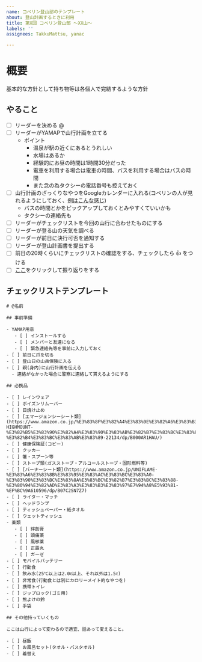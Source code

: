 ```yaml
---
name: コベリン登山部のテンプレート
about: 登山計画するときに利用
title: 第X回 コベリン登山部 〜XX山〜
labels: ''
assignees: TakkuMattsu, yanac

---
```


# 概要

基本的な方針として持ち物等は各個人で完結するような方針

## やること

- [ ] リーダーを決める @
- [ ] リーダーがYAMAPで山行計画を立てる
   - ポイント
      - 温泉が駅の近くにあるとうれしい
      - 水場はあるか
      - 経験的にお昼の時間は1時間30分だった
      - 電車を利用する場合は電車の時間、バスを利用する場合はバスの時間
      - また念の為タクシーの電話番号も控えておく
- [ ] 山行計画のざっくりなやつをGoogleカレンダーに入れる(コベリンの人が見れるようにしておく、[例はこんな感じ](https://user-images.githubusercontent.com/3356758/56298035-6e83bb80-616c-11e9-9163-532916f378f1.png))
   - バスの時間とかをピックアップしておくとみやすくていいかも
   - タクシーの連絡先も
- [ ] リーダーがチェックリストを今回の山行に合わせたものにする
- [ ] リーダーが登る山の天気を調べる
- [ ] リーダーが前日に決行可否を通知する
- [ ] リーダーが登山計画書を提出する
- [ ] 前日の20時くらいにチェックリストの確認をする、チェックしたら :+1: をつける
- [ ] [ここ](https://covelline.staging.facilio.team/documents/new?body=%23%20%e7%ac%acX%e5%9b%9e%20%e3%82%b3%e3%83%99%e3%83%aa%e3%83%b3%e7%99%bb%e5%b1%b1%e9%83%a8%20XX%e5%b1%b1%20%e6%8c%af%e3%82%8a%e8%bf%94%e3%82%8a%0d%0a%23%23%20%e6%8c%af%e3%82%8a%e8%bf%94%e3%82%8a%0d%0a%0d%0a%e7%9b%ae%e7%9a%84%3a%e3%82%88%e3%81%8b%e3%81%a3%e3%81%9f%e3%81%93%e3%81%a8%e3%80%81%e6%94%b9%e5%96%84%e3%81%97%e3%81%9f%e3%81%bb%e3%81%86%e3%81%8c%e3%81%84%e3%81%84%e3%81%93%e3%81%a8%e3%82%92%e6%ac%a1%e5%9b%9e%e3%81%ae%e7%94%a8%e6%84%8f%e3%82%84%e5%b1%b1%e8%a1%8c%e3%81%ab%e6%b4%bb%e3%81%8b%e3%81%99%0d%0a%0d%0a%60%e3%81%93%e3%81%93%e3%81%abissue%e3%82%92%e8%b2%bc%e3%82%8b%60%0d%0a%0d%0a%23%23%23%20%40%e5%90%8d%e5%89%8d%0d%0a%0d%0a%23%23%23%23%20%e3%82%88%e3%81%8b%e3%81%a3%e3%81%9f%e3%81%93%e3%81%a8%0d%0a%0d%0a%23%23%23%23%20%e6%94%b9%e5%96%84%e3%81%97%e3%81%9f%e3%81%bb%e3%81%86%e3%81%8c%e3%81%84%e3%81%84%e3%81%93%e3%81%a8%0d%0a%0d%0a%23%23%23%20%40%e5%90%8d%e5%89%8d%20%0d%0a%0d%0a%23%23%23%23%20%e3%82%88%e3%81%8b%e3%81%a3%e3%81%9f%e3%81%93%e3%81%a8%0d%0a%0d%0a%23%23%23%23%20%e6%94%b9%e5%96%84%e3%81%97%e3%81%9f%e3%81%bb%e3%81%86%e3%81%8c%e3%81%84%e3%81%84%e3%81%93%e3%81%a8%0d%0a%0d%0a%23%23%23%20%e3%81%be%e3%81%a8%e3%82%81%e3%83%bbTry%0d%0a)をクリックして振り返りをする

## チェックリストテンプレート

```
# @名前

## 事前準備

- YAMAP用意
   - [ ] インストールする
   - [ ] メンバーと友達になる
   - [ ] 緊急連絡先等を事前に入力しておく
- [ ] 前日に爪を切る
- [ ] 登山日の山岳保険に入る
- [ ] 親(身内)に山行計画を伝える
  - 連絡がなかった場合に警察に連絡して貰えるようにする

## 必携品

- [ ] レインウェア
- [ ] ポイズンリムーバー
- [ ] 日焼け止め
- [ ] [エマージェンシーシート類](https://www.amazon.co.jp/%E3%83%8F%E3%82%A4%E3%83%9E%E3%82%A6%E3%83%B3%E3%83%88-HIGHMOUNT-%E3%82%B5%E3%83%90%E3%82%A4%E3%83%90%E3%83%AB%E3%82%B7%E3%83%BC%E3%83%88-%E3%82%B4%E3%83%BC%E3%83%AB%E3%83%89-22134/dp/B000AR1HAU/)
- [ ] 健康保険証(コピー)
- [ ] クッカー
- [ ] 箸・スプーン等
- [ ] ストーブ類(ガスストーブ・アルコールストーブ・固形燃料等)
- [ ] [バーナーシート類](https://www.amazon.co.jp/UNIFLAME-%E3%83%A6%E3%83%8B%E3%83%95%E3%83%AC%E3%83%BC%E3%83%A0-%E3%83%90%E3%83%BC%E3%83%8A%E3%83%BC%E3%82%B7%E3%83%BC%E3%83%88-%E3%80%94%E3%82%AD%E3%83%A3%E3%83%B3%E3%83%97%E7%94%A8%E5%93%81-%EF%BC%9A610596/dp/B07C2SN7Z7)
- [ ] ライター・マッチ
- [ ] ヘッドランプ
- [ ] ティッシュペーパー・紙タオル
- [ ] ウェットティッシュ
- 薬類
   - [ ] 絆創膏
   - [ ] 頭痛薬
   - [ ] 風邪薬
   - [ ] 正露丸
   - [ ] ガーゼ
- [ ] モバイルバッテリー
- [ ] 行動食
- [ ] 飲み水(25℃以上は2.0ℓ以上、それ以外は1.5ℓ)
- [ ] 非常食(行動食とは別にカロリーメイト的なやつを)
- [ ] 携帯トイレ
- [ ] ジップロック(ゴミ用)
- [ ] 熊よけの鈴
- [ ] 手袋

## その他持っていくもの

ここは山行によって変わるので適宜、話あって変えること。

- [ ] 昼飯
- [ ] お風呂セット(タオル・バスタオル)
- [ ] 着替え

```
